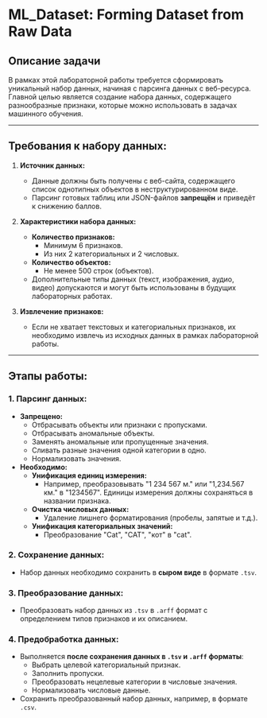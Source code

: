 # ML_Dataset: Forming Dataset from Raw Data

## Описание задачи
В рамках этой лабораторной работы требуется сформировать уникальный набор данных, начиная с парсинга данных с веб-ресурса. Главной целью является создание набора данных, содержащего разнообразные признаки, которые можно использовать в задачах машинного обучения. 

---

## Требования к набору данных:
1. **Источник данных:**
   - Данные должны быть получены с веб-сайта, содержащего список однотипных объектов в неструктурированном виде.
   - Парсинг готовых таблиц или JSON-файлов **запрещён** и приведёт к снижению баллов.

2. **Характеристики набора данных:**
   - **Количество признаков:** 
     - Минимум 6 признаков.
     - Из них 2 категориальных и 2 числовых.
   - **Количество объектов:** 
     - Не менее 500 строк (объектов).
   - Дополнительные типы данных (текст, изображения, аудио, видео) допускаются и могут быть использованы в будущих лабораторных работах.

3. **Извлечение признаков:**
   - Если не хватает текстовых и категориальных признаков, их необходимо извлечь из исходных данных в рамках лабораторной работы.

---

## Этапы работы:

### 1. **Парсинг данных:**
   - **Запрещено:**
     - Отбрасывать объекты или признаки с пропусками.
     - Отбрасывать аномальные объекты.
     - Заменять аномальные или пропущенные значения.
     - Сливать разные значения одной категории в одно.
     - Нормализовать значения.
   - **Необходимо:**
     - **Унификация единиц измерения:** 
       - Например, преобразовывать "1 234 567 м." или "1,234.567 км." в "1234567". Единицы измерения должны сохраняться в названии признака.
     - **Очистка числовых данных:**
       - Удаление лишнего форматирования (пробелы, запятые и т.д.).
     - **Унификация категориальных значений:**
       - Преобразование "Cat", "CAT", "кот" в "cat".

### 2. **Сохранение данных:**
   - Набор данных необходимо сохранить в **сыром виде** в формате `.tsv`.

### 3. **Преобразование данных:**
   - Преобразовать набор данных из `.tsv` в `.arff` формат с определением типов признаков и их описанием.

### 4. **Предобработка данных:**
   - Выполняется **после сохранения данных в `.tsv` и `.arff` форматы**:
     - Выбрать целевой категориальный признак.
     - Заполнить пропуски.
     - Преобразовать нецелевые категории в числовые значения.
     - Нормализовать числовые данные.
   - Сохранить преобразованный набор данных, например, в формате `.csv`.
